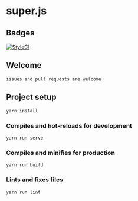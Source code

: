 # super.js

## Badges

[![StyleCI](https://github.styleci.io/repos/149175712/shield?branch=master)](https://github.styleci.io/repos/149175712)

## Welcome
```
issues and pull requests are welcome
```

## Project setup
```
yarn install
```

### Compiles and hot-reloads for development
```
yarn run serve
```

### Compiles and minifies for production
```
yarn run build
```

### Lints and fixes files
```
yarn run lint
```
